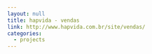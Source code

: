 ```yaml
---
layout: null
title: hapvida - vendas
link: http://www.hapvida.com.br/site/vendas/
categories:
  - projects
---
```

